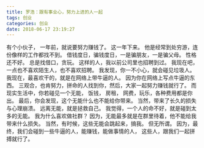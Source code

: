 ```yaml
---
title: 罗浩：跟有事业心，努力上进的人一起
tags: 创业
categories: 创业
date: 2018-06-17 23:19:27
---
```


有个小伙子，
一年前，就说要努力赚钱了。
这一年下来。
他是经常到处穷游，连份像样的工作都找不到。
借钱度日，骗钱度日，一是骗朋友，一是骗父母。
性格还不好。
总是找借口，贪玩。
这样的人，我以前公司里也招聘到过。
我现在吧，一点也不喜欢陌生人，也不喜欢招聘。
我发现，你一不小心，就会碰见垃圾人。
我现在，最喜欢干的，就是在网络上带牛逼的人。
因为你在网络上写点牛逼的东西。
三观合，也肯努力，拼命的人找到你，然后，大家一起努力赚钱就行了。
而现实生活中，你若碰见一个无能，
饭钱， 房租， 网费，玩乐，各种费用都是你出。
最后，你会发现，这个无能什么也不能给你带来。
当然，带来了长久的损失与心理崩溃。
远离无能，就是拯救自己。
我觉得，一个人的命不好，就是碰到太多的无能。
我为什么喜欢做社群？
因为，无能最多就是在群里待着，他不能给我带来什么损失。
当然，有时候，这些无能会跳起来，搞我。
但无所谓。
因为，最终，我们会碰到一些牛逼的人，能赚钱，能做事情的人，
这些人，跟我们一起拼搏就行了。